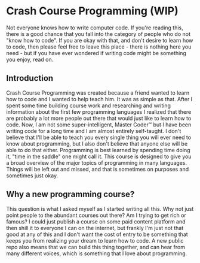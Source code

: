 # Crash Course Programming (WIP)
Not everyone knows how to write computer code. If you're reading this, there is a good chance that you fall into the category of people who do not "know how to code". If you are okay with that, and don't desire to learn how to code, then please feel free to leave this place - there is nothing here you need - but if you have ever wondered if writing code might be something you enjoy, read on.

## Introduction
Crash Course Programming was created because a friend wanted to learn how to code and I wanted to help teach him. It was as simple as that. After I spent some time building course work and researching and writing information about the first few programming languages I realized that there are probably a lot more people out there that would just like to learn how to code. Now, I am not some super-intelligent, Master Coder™️ but I have been writing code for a long time and I am almost entirely self-taught. I don't believe that I'll be able to teach you every single thing you will ever need to know about programming, but I also don't believe that anyone else will be able to do that either. Programming is best learned by spending time doing it, "time in the saddle" one might call it. This course is designed to give you a broad overview of the major topics of programming in many languages. Things will be left out and missed, and that is sometimes on purposes and sometimes just okay.

## Why a new programming course?
This question is what I asked myself as I started writing all this. Why not just point people to the abundant courses out there? Am I trying to get rich or famous?
I could just publish a course on some paid content platform and then shill it to everyone I can on the internet, but frankly I'm just not that good at any of this and I don't want the cost of entry to be something that keeps you from realizing your dream to learn how to code.
A new public repo also means that we can build this thing together, and can hear from many different voices, which is something that I love about programming.
